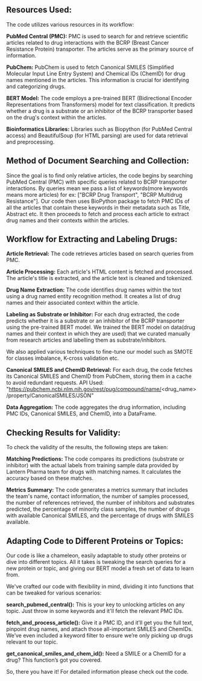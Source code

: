 ## Resources Used:
The code utilizes various resources in its workflow:

**PubMed Central (PMC):** PMC is used to search for and retrieve scientific articles related to drug interactions with the BCRP (Breast Cancer Resistance Protein) transporter. The articles serve as the primary source of information.

**PubChem:** PubChem is used to fetch Canonical SMILES (Simplified Molecular Input Line Entry System) and Chemical IDs (ChemID) for drug names mentioned in the articles. This information is crucial for identifying and categorizing drugs.

**BERT Model:** The code employs a pre-trained BERT (Bidirectional Encoder Representations from Transformers) model for text classification. It predicts whether a drug is a substrate or an inhibitor of the BCRP transporter based on the drug's context within the articles.

**Bioinformatics Libraries:** Libraries such as Biopython (for PubMed Central access) and BeautifulSoup (for HTML parsing) are used for data retrieval and preprocessing.

## Method of Document Searching and Collection:
Since the goal is to find only relative articles, the code begins by searching PubMed Central (PMC) with specific queries related to BCRP transporter interactions. By queries mean we pass a list of keywords(more keywords means more articles) for ex: ["BCRP Drug Transport", "BCRP Multidrug Resistance"]. Our code then uses BioPython package to fetch PMC IDs of all the articles that contain these keywords in their metadata such as Title, Abstract etc. It then proceeds to fetch and process each article to extract drug names and their contexts within the articles.

## Workflow for Extracting and Labeling Drugs:
**Article Retrieval:** The code retrieves articles based on search queries from PMC.

**Article Processing:** Each article's HTML content is fetched and processed. The article's title is extracted, and the article text is cleaned and tokenized.

**Drug Name Extraction:** The code identifies drug names within the text using a drug named entity recognition method. It creates a list of drug names and their associated context within the article.

**Labeling as Substrate or Inhibitor:** For each drug extracted, the code predicts whether it is a substrate or an inhibitor of the BCRP transporter using the pre-trained BERT model. We trained the BERT model on data(drug names and their context in which they are used) that we curated manually from research articles and labelling them as substrate/inhibitors.

We also applied various techniques to fine-tune our model such as SMOTE for classes imbalance, K-cross validation etc.

**Canonical SMILES and ChemID Retrieval:** For each drug, the code fetches its Canonical SMILES and ChemID from PubChem, storing them in a cache to avoid redundant requests.
API Used: "https://pubchem.ncbi.nlm.nih.gov/rest/pug/compound/name/<drug_name>/property/CanonicalSMILES/JSON"

**Data Aggregation:** The code aggregates the drug information, including PMC IDs, Canonical SMILES, and ChemID, into a DataFrame.

## Checking Results for Validity:
To check the validity of the results, the following steps are taken:

**Matching Predictions:** The code compares its predictions (substrate or inhibitor) with the actual labels from training sample data provided by Lantern Pharma team for drugs with matching names. It calculates the accuracy based on these matches.

**Metrics Summary:** The code generates a metrics summary that includes the team's name, contact information, the number of samples processed, the number of references retrieved, the number of inhibitors and substrates predicted, the percentage of minority class samples, the number of drugs with available Canonical SMILES, and the percentage of drugs with SMILES available.

## Adapting Code to Different Proteins or Topics:
Our code is like a chameleon, easily adaptable to study other proteins or dive into different topics. All it takes is tweaking the search queries for a new protein or topic, and giving our BERT model a fresh set of data to learn from.

We've crafted our code with flexibility in mind, dividing it into functions that can be tweaked for various scenarios:

**search_pubmed_central():** This is your key to unlocking articles on any topic. Just throw in some keywords and it'll fetch the relevant PMC IDs.

**fetch_and_process_article():** Give it a PMC ID, and it’ll get you the full text, pinpoint drug names, and attach those all-important SMILES and ChemIDs. We’ve even included a keyword filter to ensure we’re only picking up drugs relevant to our topic.

**get_canonical_smiles_and_chem_id():** Need a SMILE or a ChemID for a drug? This function’s got you covered.

So, there you have it! For detailed information please check out the code.
